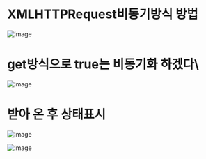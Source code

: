 # XMLHTTPRequest비동기방식 방법
![image](https://user-images.githubusercontent.com/85022962/132601195-f295248a-91d0-4331-b92a-aafa105f4440.png)

# get방식으로 true는 비동기화 하겠다\

![image](https://user-images.githubusercontent.com/85022962/132601314-3c49abb8-fa8d-4cff-8817-5939176c1715.png)

# 받아 온 후 상태표시
![image](https://user-images.githubusercontent.com/85022962/132601490-52e00c0b-78dd-4d85-82c4-6612b35c2acc.png)

![image](https://user-images.githubusercontent.com/85022962/132602003-b814edf7-5de3-48cc-823b-536de61dfdee.png)






